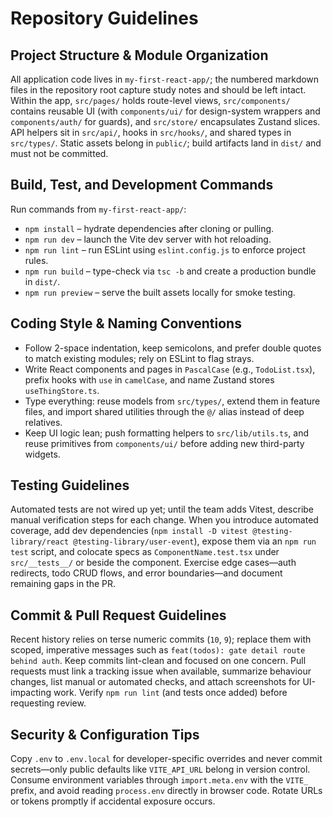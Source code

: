 ﻿# Repository Guidelines

## Project Structure & Module Organization
All application code lives in `my-first-react-app/`; the numbered markdown files in the repository root capture study notes and should be left intact. Within the app, `src/pages/` holds route-level views, `src/components/` contains reusable UI (with `components/ui/` for design-system wrappers and `components/auth/` for guards), and `src/store/` encapsulates Zustand slices. API helpers sit in `src/api/`, hooks in `src/hooks/`, and shared types in `src/types/`. Static assets belong in `public/`; build artifacts land in `dist/` and must not be committed.

## Build, Test, and Development Commands
Run commands from `my-first-react-app/`:
- `npm install` – hydrate dependencies after cloning or pulling.
- `npm run dev` – launch the Vite dev server with hot reloading.
- `npm run lint` – run ESLint using `eslint.config.js` to enforce project rules.
- `npm run build` – type-check via `tsc -b` and create a production bundle in `dist/`.
- `npm run preview` – serve the built assets locally for smoke testing.

## Coding Style & Naming Conventions
- Follow 2-space indentation, keep semicolons, and prefer double quotes to match existing modules; rely on ESLint to flag strays.
- Write React components and pages in `PascalCase` (e.g., `TodoList.tsx`), prefix hooks with `use` in `camelCase`, and name Zustand stores `useThingStore.ts`.
- Type everything: reuse models from `src/types/`, extend them in feature files, and import shared utilities through the `@/` alias instead of deep relatives.
- Keep UI logic lean; push formatting helpers to `src/lib/utils.ts`, and reuse primitives from `components/ui/` before adding new third-party widgets.

## Testing Guidelines
Automated tests are not wired up yet; until the team adds Vitest, describe manual verification steps for each change. When you introduce automated coverage, add dev dependencies (`npm install -D vitest @testing-library/react @testing-library/user-event`), expose them via an `npm run test` script, and colocate specs as `ComponentName.test.tsx` under `src/__tests__/` or beside the component. Exercise edge cases—auth redirects, todo CRUD flows, and error boundaries—and document remaining gaps in the PR.

## Commit & Pull Request Guidelines
Recent history relies on terse numeric commits (`10`, `9`); replace them with scoped, imperative messages such as `feat(todos): gate detail route behind auth`. Keep commits lint-clean and focused on one concern. Pull requests must link a tracking issue when available, summarize behaviour changes, list manual or automated checks, and attach screenshots for UI-impacting work. Verify `npm run lint` (and tests once added) before requesting review.

## Security & Configuration Tips
Copy `.env` to `.env.local` for developer-specific overrides and never commit secrets—only public defaults like `VITE_API_URL` belong in version control. Consume environment variables through `import.meta.env` with the `VITE_` prefix, and avoid reading `process.env` directly in browser code. Rotate URLs or tokens promptly if accidental exposure occurs.
